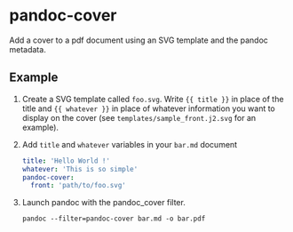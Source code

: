 # pandoc-cover

Add a cover to a pdf document using an SVG template and the pandoc metadata.

## Example

1. Create a SVG template called `foo.svg`. Write
   `{{ title }}` in place of the title and `{{ whatever }}`
   in place of whatever information you want to display on
   the cover (see `templates/sample_front.j2.svg` for an example).

2. Add `title` and `whatever` variables in your `bar.md` document

   ```yaml
   title: 'Hello World !'
   whatever: 'This is so simple'
   pandoc-cover:
     front: 'path/to/foo.svg'
   ```

3. Launch pandoc with the pandoc_cover filter.

    ```
    pandoc --filter=pandoc-cover bar.md -o bar.pdf
    ```

